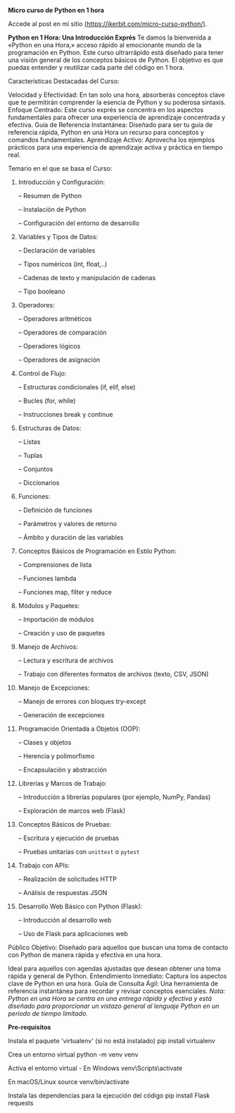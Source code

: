 **Micro curso de Python en 1 hora**

Accede al post en mi sitio [(https://ikerbit.com/micro-curso-python/)](https://ikerbit.com/micro-curso-python/).

**Python en 1 Hora: Una Introducción Exprés**
Te damos la bienvenida a «Python en una Hora,» acceso rápido al emocionante mundo de la programación en Python. Este curso ultrarrápido está diseñado para tener una visión general de los conceptos básicos de Python. El objetivo es que puedas entender y reutilizar cada parte del código en 1 hora.

Características Destacadas del Curso:

Velocidad y Efectividad: En tan solo una hora, absorberás conceptos clave que te permitirán comprender la esencia de Python y su poderosa sintaxis.
Enfoque Centrado: Este curso exprés se concentra en los aspectos fundamentales para ofrecer una experiencia de aprendizaje concentrada y efectiva.
Guía de Referencia Instantánea: Diseñado para ser tu guía de referencia rápida, Python en una Hora un recurso para conceptos y comandos fundamentales.
Aprendizaje Activo: Aprovecha los ejemplos prácticos para una experiencia de aprendizaje activa y práctica en tiempo real.

Temario en el que se basa el Curso:
1. Introducción y Configuración:

   – Resumen de Python

   – Instalación de Python

   – Configuración del entorno de desarrollo

2. Variables y Tipos de Datos:

   – Declaración de variables

   – Tipos numéricos (int, float,..)

   – Cadenas de texto y manipulación de cadenas

   – Tipo booleano

3. Operadores:

   – Operadores aritméticos

   – Operadores de comparación

   – Operadores lógicos

   – Operadores de asignación

4. Control de Flujo:

   – Estructuras condicionales (if, elif, else)

   – Bucles (for, while)

   – Instrucciones break y continue

5. Estructuras de Datos:

   – Listas

   – Tuplas

   – Conjuntos

   – Diccionarios

6. Funciones:

   – Definición de funciones

   – Parámetros y valores de retorno

   – Ámbito y duración de las variables

7. Conceptos Básicos de Programación en Estilo Python:

    – Comprensiones de lista

    – Funciones lambda

    – Funciones map, filter y reduce

8. Módulos y Paquetes:

   – Importación de módulos

   – Creación y uso de paquetes

9. Manejo de Archivos:

   – Lectura y escritura de archivos

   – Trabajo con diferentes formatos de archivos (texto, CSV, JSON)

10. Manejo de Excepciones:

    – Manejo de errores con bloques try-except

    – Generación de excepciones

11. Programación Orientada a Objetos (OOP):

    – Clases y objetos

    – Herencia y polimorfismo

    – Encapsulación y abstracción

12. Librerías y Marcos de Trabajo:

    – Introducción a librerías populares (por ejemplo, NumPy, Pandas)

    – Exploración de marcos web (Flask)

13. Conceptos Básicos de Pruebas:

    – Escritura y ejecución de pruebas

    – Pruebas unitarias con `unittest` o `pytest`

14. Trabajo con APIs:

    – Realización de solicitudes HTTP

    – Análisis de respuestas JSON

15. Desarrollo Web Básico con Python (Flask):

    – Introducción al desarrollo web

    – Uso de Flask para aplicaciones web

Público Objetivo:
Diseñado para aquellos que buscan una toma de contacto con Python de manera rápida y efectiva en una hora.

Ideal para aquellos con agendas ajustadas que desean obtener una toma rápida y general de Python.
Entendimiento Inmediato: Captura los aspectos clave de Python en una hora.
Guía de Consulta Ágil: Una herramienta de referencia instantánea para recordar y revisar conceptos esenciales.
*Nota: Python en una Hora se centra en una entrega rápida y efectiva y está diseñado para proporcionar un vistazo general al lenguaje Python en un período de tiempo limitado.*


**Pre-requisitos**

Instala el paquete 'virtualenv' (si no está instalado)
pip install virtualenv

Crea un entorno virtual
python -m venv venv

Activa el entorno virtual - En Windows
venv\Scripts\activate

En macOS/Linux
source venv/bin/activate

Instala las dependencias para la ejecución del código
pip install Flask requests
